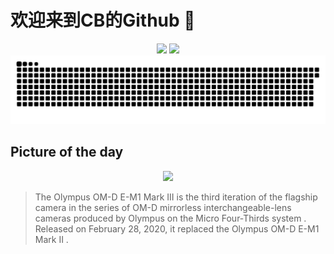 
# 欢迎来到CB的Github 👋

<div align="center">
  <img height="137px" src="https://github-readme-stats.vercel.app/api?username=SuperCB&show_icons=true&theme=radical" />
  <img height="137px" src="https://github-readme-stats.vercel.app/api/top-langs/?username=SuperCB&hide_title=true&hide_border=true&layout=compact&langs_count=6&text_color=000&icon_color=fff" />
</div>


<div align="center">
    <img src="./contribution-snake/github-contribution-grid-snake.svg" />
</div>



## Picture of the day
<div align="center">
  <img width=400px src="https://upload.wikimedia.org/wikipedia/commons/thumb/9/95/Olympus_E-M1_Mark_III_Zuiko_12-100mm.jpg/525px-Olympus_E-M1_Mark_III_Zuiko_12-100mm.jpg" />
</div>

>The  Olympus OM-D E-M1 Mark III  is the third iteration of the flagship camera in the series of OM-D  mirrorless interchangeable-lens cameras  produced by  Olympus  on the  Micro Four-Thirds system . Released on February 28, 2020, it replaced the  Olympus OM-D E-M1 Mark II .


